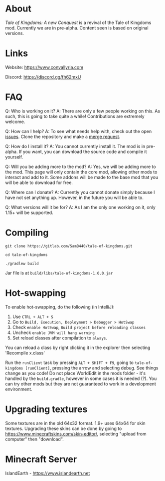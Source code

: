 About
=====
*Tale of Kingdoms: A new Conquest* is a revival of the Tale of Kingdoms mod. Currently we are in pre-alpha. Content seen is based on original versions.

Links
=====
Website: https://www.convallyria.com

Discord: https://discord.gg/fh62mxU

FAQ
=====
Q: Who is working on it?
A: There are only a few people working on this. As such, this is going to take quite a while! Contributions are extremely welcome.

Q: How can I help?
A: To see what needs help with, check out the open [issues](https://gitlab.com/SamB440/tale-of-kingdoms/-/issues). Clone the repository and make a [merge request](https://gitlab.com/SamB440/tale-of-kingdoms/-/merge_requests).

Q: How do I install it?
A: You cannot currently install it. The mod is in pre-alpha. If you want, you can download the source code and compile it yourself.

Q: Will you be adding more to the mod?
A: Yes, we will be adding more to the mod. This page will only contain the core mod, allowing other mods to interact and add to it. Some addons will be made to the base mod that you will be able to download for free.

Q: Where can I donate?
A: Currently you cannot donate simply because I have not set anything up. However, in the future you will be able to.

Q: What versions will it be for?
A: As I am the only one working on it, only 1.15+ will be supported.

Compiling
=======
`git clone https://gitlab.com/SamB440/tale-of-kingdoms.git`

`cd tale-of-kingdoms`

`./gradlew build`

Jar file is at `build/libs/tale-of-kingdoms-1.0.0.jar`

Hot-swapping
=======
To enable hot-swapping, do the following (in IntelliJ):
1. Use `CTRL + ALT + S`
2. Go to `Build, Execution, Deployment > Debugger > HotSwap`
3. Check `enable HotSwap`, `Build project before reloading classes`
4. Uncheck `enable JVM will hang warning`
5. Set reload classes after compilation to `always`.

You can reload a class by right clicking it in the explorer then selecting 'Recompile x.class'

Run the `runClient` task by pressing `ALT + SHIFT + F9`, going to `tale-of-kingdoms [runClient]`, pressing the arrow and selecting debug. See things change as you code! Do not place WorldEdit in the mods folder - it's handled 
by the `build.gradle`, however in some cases it is needed (?). You can try other mods but they are not guaranteed to work in a development environment.

Upgrading textures
=====
Some textures are in the old 64x32 format. 1.9+ uses 64x64 for skin textures.
Upgrading these skins can be done by going to https://www.minecraftskins.com/skin-editor/,
selecting "upload from computer" then "download".

Minecraft Server
=======
IslandEarth - https://www.islandearth.net
